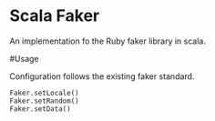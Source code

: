 # Scala Faker
An implementation fo the Ruby faker library in scala. 

#Usage

Configuration follows the existing faker standard. 

    Faker.setLocale()
    Faker.setRandom()
    Faker.setData()
    

